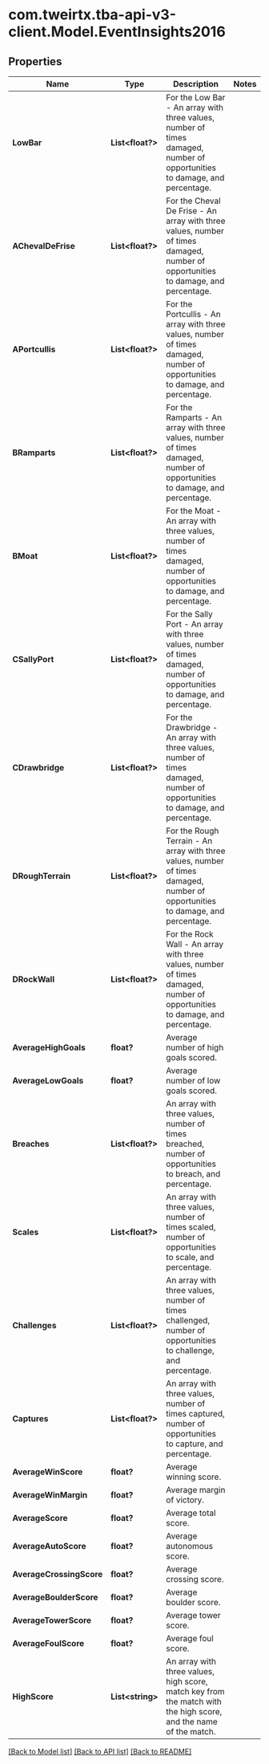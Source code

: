 # com.tweirtx.tba-api-v3-client.Model.EventInsights2016
## Properties

Name | Type | Description | Notes
------------ | ------------- | ------------- | -------------
**LowBar** | **List&lt;float?&gt;** | For the Low Bar - An array with three values, number of times damaged, number of opportunities to damage, and percentage. | 
**AChevalDeFrise** | **List&lt;float?&gt;** | For the Cheval De Frise - An array with three values, number of times damaged, number of opportunities to damage, and percentage. | 
**APortcullis** | **List&lt;float?&gt;** | For the Portcullis - An array with three values, number of times damaged, number of opportunities to damage, and percentage. | 
**BRamparts** | **List&lt;float?&gt;** | For the Ramparts - An array with three values, number of times damaged, number of opportunities to damage, and percentage. | 
**BMoat** | **List&lt;float?&gt;** | For the Moat - An array with three values, number of times damaged, number of opportunities to damage, and percentage. | 
**CSallyPort** | **List&lt;float?&gt;** | For the Sally Port - An array with three values, number of times damaged, number of opportunities to damage, and percentage. | 
**CDrawbridge** | **List&lt;float?&gt;** | For the Drawbridge - An array with three values, number of times damaged, number of opportunities to damage, and percentage. | 
**DRoughTerrain** | **List&lt;float?&gt;** | For the Rough Terrain - An array with three values, number of times damaged, number of opportunities to damage, and percentage. | 
**DRockWall** | **List&lt;float?&gt;** | For the Rock Wall - An array with three values, number of times damaged, number of opportunities to damage, and percentage. | 
**AverageHighGoals** | **float?** | Average number of high goals scored. | 
**AverageLowGoals** | **float?** | Average number of low goals scored. | 
**Breaches** | **List&lt;float?&gt;** | An array with three values, number of times breached, number of opportunities to breach, and percentage. | 
**Scales** | **List&lt;float?&gt;** | An array with three values, number of times scaled, number of opportunities to scale, and percentage. | 
**Challenges** | **List&lt;float?&gt;** | An array with three values, number of times challenged, number of opportunities to challenge, and percentage. | 
**Captures** | **List&lt;float?&gt;** | An array with three values, number of times captured, number of opportunities to capture, and percentage. | 
**AverageWinScore** | **float?** | Average winning score. | 
**AverageWinMargin** | **float?** | Average margin of victory. | 
**AverageScore** | **float?** | Average total score. | 
**AverageAutoScore** | **float?** | Average autonomous score. | 
**AverageCrossingScore** | **float?** | Average crossing score. | 
**AverageBoulderScore** | **float?** | Average boulder score. | 
**AverageTowerScore** | **float?** | Average tower score. | 
**AverageFoulScore** | **float?** | Average foul score. | 
**HighScore** | **List&lt;string&gt;** | An array with three values, high score, match key from the match with the high score, and the name of the match. | 

[[Back to Model list]](../README.md#documentation-for-models) [[Back to API list]](../README.md#documentation-for-api-endpoints) [[Back to README]](../README.md)

